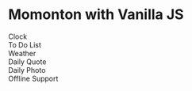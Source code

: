 <h1>Momonton with Vanilla JS</h1>

Clock<br>
To Do List<br>
Weather<br>
Daily Quote<br>
Daily Photo<br>
Offline Support<br>
